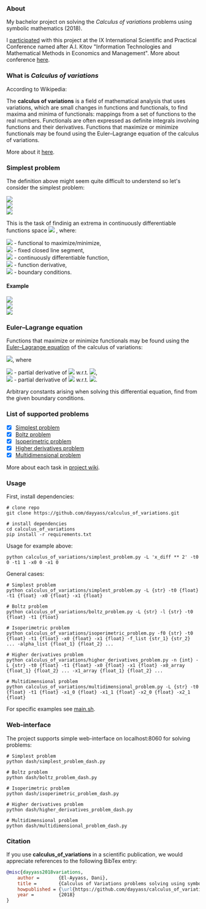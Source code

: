 ### About
My bachelor project on solving the *Calculus of variations* problems using symbolic mathematics (2018).

I [participated](https://it-mm.rea.ru/uploads/arhiv/2019/sertificat/299.pdf) with this project at the IX International Scientific and Practical Conference named after A.I. Kitov "Information Technologies and Mathematical Methods in Economics and Management".
More about conference [here](https://it-mm.rea.ru/eng).

### What is *Calculus of variations*
According to Wikipedia:

The **calculus of variations** is a field of mathematical analysis that uses variations, which are small changes in functions and functionals, to find maxima and minima of functionals: mappings from a set of functions to the real numbers. Functionals are often expressed as definite integrals involving functions and their derivatives. Functions that maximize or minimize functionals may be found using the Euler–Lagrange equation of the calculus of variations.

More about it [here](https://en.wikipedia.org/wiki/Calculus_of_variations).

### Simplest problem
The definition above might seem quite difficult to understend so let's consider the simplest problem:

<img src="https://render.githubusercontent.com/render/math?math=I(x) = \int_{t_0}^{t_1} L(t, x(t), \dot x(t)) dt \to extr"><br/>
<img src="https://render.githubusercontent.com/render/math?math=x(t_0) = x_0"><br/>
<img src="https://render.githubusercontent.com/render/math?math=x(t_1) = x_1"><br/>

This is the task of findinig an extrema in continuously differentiable functions space
<img src="https://render.githubusercontent.com/render/math?math=C^1([t_0, t_1], \mathbb{R})">
, where:

<img src="https://render.githubusercontent.com/render/math?math=I(x): C^1([t_0, t_1], \mathbb{R}) \to \mathbb{R}"> - functional to maximize/minimize,<br/>
<img src="https://render.githubusercontent.com/render/math?math=[t_0, t_1]: t_0 < t_1"> - fixed closed line segment,<br/>
<img src="https://render.githubusercontent.com/render/math?math=x(t) \in C^1([t_0, t_1], \mathbb{R})"> - continuously differentiable function,<br/>
<img src="https://render.githubusercontent.com/render/math?math=\dot x(t) = \frac {dx}{dt})"> - function derivative,<br/>
<img src="https://render.githubusercontent.com/render/math?math=x_0, x_1 \in \mathbb{R}"> - boundary conditions.<br/>

#### Example
<img src="https://render.githubusercontent.com/render/math?math=I(x) = \int_{0}^{1} (\dot x^2 %2B tx) dt \to extr"><br/>
<img src="https://render.githubusercontent.com/render/math?math=x(0) = 0"><br/>
<img src="https://render.githubusercontent.com/render/math?math=x(1) = 0"><br/>

### Euler–Lagrange equation
Functions that maximize or minimize functionals may be found using the [Euler–Lagrange equation](https://en.wikipedia.org/wiki/Euler–Lagrange_equation) of the calculus of variations:

<img src="https://render.githubusercontent.com/render/math?math=L_x(t, x(t), \dot x(t)) - \frac {d}{dt}L_{\dot x}(t, x(t), \dot x(t)) = 0">, where

<img src="https://render.githubusercontent.com/render/math?math=L_x"> - partial derivative of <img src="https://render.githubusercontent.com/render/math?math=L"> w.r.t. <img src="https://render.githubusercontent.com/render/math?math=x">,<br/>
<img src="https://render.githubusercontent.com/render/math?math=L_{\dot x}"> - partial derivative of <img src="https://render.githubusercontent.com/render/math?math=L"> w.r.t. <img src="https://render.githubusercontent.com/render/math?math=\dot x">.<br/>

Arbitrary constants arising when solving this differential equation, find from the given boundary conditions.

### List of supported problems
- [x] [Simplest problem](https://github.com/dayyass/calculus_of_variations/wiki/Simplest-problem)
- [x] [Boltz problem](https://github.com/dayyass/calculus_of_variations/wiki/Boltz-problem)
- [x] [Isoperimetric problem](https://github.com/dayyass/calculus_of_variations/wiki/Isoperimetric-problem)
- [x] [Higher derivatives problem](https://github.com/dayyass/calculus_of_variations/wiki/Higher-derivatives-problem)
- [x] [Multidimensional problem](https://github.com/dayyass/calculus_of_variations/wiki/Multidimensional-problem)

More about each task in [project wiki](https://github.com/dayyass/calculus_of_variations/wiki).

### Usage
First, install dependencies:
```
# clone repo   
git clone https://github.com/dayyass/calculus_of_variations.git

# install dependencies   
cd calculus_of_variations
pip install -r requirements.txt
```

Usage for example above:
```
python calculus_of_variations/simplest_problem.py -L 'x_diff ** 2' -t0 0 -t1 1 -x0 0 -x1 0
```

General cases:
```
# Simplest problem
python calculus_of_variations/simplest_problem.py -L {str} -t0 {float} -t1 {float} -x0 {float} -x1 {float}

# Boltz problem
python calculus_of_variations/boltz_problem.py -L {str} -l {str} -t0 {float} -t1 {float}

# Isoperimetric problem
python calculus_of_variations/isoperimetric_problem.py -f0 {str} -t0 {float} -t1 {float} -x0 {float} -x1 {float} -f_list {str_1} {str_2} ... -alpha_list {float_1} {float_2} ...

# Higher derivatives problem
python calculus_of_variations/higher_derivatives_problem.py -n {int} -L {str} -t0 {float} -t1 {float} -x0 {float} -x1 {float} -x0_array {float_1} {float_2} ... -x1_array {float_1} {float_2} ...

# Multidimensional problem
python calculus_of_variations/multidimensional_problem.py -L {str} -t0 {float} -t1 {float} -x1_0 {float} -x1_1 {float} -x2_0 {float} -x2_1 {float}
```

For specific examples see [main.sh](https://github.com/dayyass/calculus_of_variations/blob/master/main.sh).

### Web-interface
The project supports simple web-interface on localhost:8060 for solving problems:
```
# Simplest problem
python dash/simplest_problem_dash.py

# Boltz problem
python dash/boltz_problem_dash.py

# Isoperimetric problem
python dash/isoperimetric_problem_dash.py

# Higher derivatives problem
python dash/higher_derivatives_problem_dash.py

# Multidimensional problem
python dash/multidimensional_problem_dash.py
```

### Citation
If you use **calculus_of_variations** in a scientific publication, we would appreciate references to the following BibTex entry:
```bibtex
@misc{dayyass2018variations,
    author =       {El-Ayyass, Dani},
    title =        {Calculus of Variations problems solving using symbolic mathematics},
    howpublished = {\url{https://github.com/dayyass/calculus_of_variations}},
    year =         {2018}
}
```
